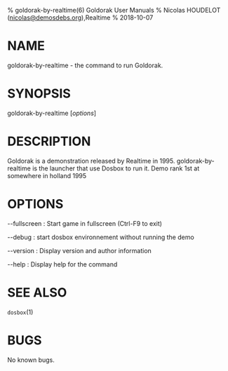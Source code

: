 % goldorak-by-realtime(6) Goldorak User Manuals
% Nicolas HOUDELOT (nicolas@demosdebs.org),Realtime
% 2018-10-07

# NAME
goldorak-by-realtime - the command to run Goldorak.

# SYNOPSIS
goldorak-by-realtime [*options*]

# DESCRIPTION
Goldorak is a demonstration released by Realtime in 1995.
goldorak-by-realtime is the launcher that use Dosbox to run it.
Demo rank 1st at somewhere in holland 1995

# OPTIONS
\--fullscreen
:   Start game in fullscreen (Ctrl-F9 to exit)

\--debug
:   start dosbox environnement without running the demo

\--version
:   Display version and author information

\--help
:   Display help for the command

# SEE ALSO
`dosbox`(1)

# BUGS
No known bugs.
